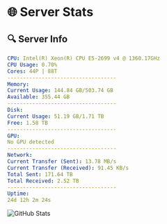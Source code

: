 # 🌐 Server Stats
## 🔍 Server Info
```yaml
CPU: Intel(R) Xeon(R) CPU E5-2699 v4 @ 1360.17GHz
CPU Usage: 0.70%
Cores: 44P | 88T
-----------------------------------
Memory:
Current Usage: 144.84 GB/503.74 GB
Available: 355.44 GB
-----------------------------------
Disk:
Current Usage: 51.19 GB/1.71 TB
Free: 1.58 TB
-----------------------------------
GPU:
No GPU detected
-----------------------------------
Network:
Current Transfer (Sent): 13.78 MB/s
Current Transfer (Received): 91.45 KB/s
Total Sent: 171.64 TB
Total Received: 2.52 TB
-----------------------------------
Uptime:
24d 12h 2m 24s
```
![GitHub Stats](https://img.shields.io/badge/Updated-2025-03-04_10:45:42-blue)